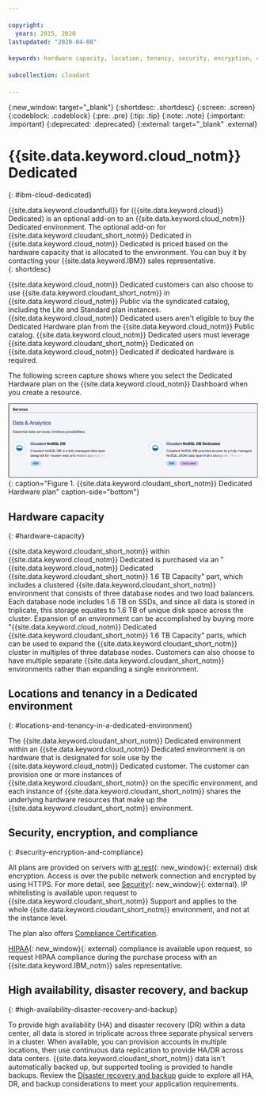 ```yaml
---

copyright:
  years: 2015, 2020
lastupdated: "2020-04-08"

keywords: hardware capacity, location, tenancy, security, encryption, compliance, high availability, disaster recovery, backup

subcollection: cloudant

---
```


{:new_window: target="_blank"}
{:shortdesc: .shortdesc}
{:screen: .screen}
{:codeblock: .codeblock}
{:pre: .pre}
{:tip: .tip}
{:note: .note}
{:important: .important}
{:deprecated: .deprecated}
{:external: target="_blank" .external}

<!-- Acrolinx: 2020-03-16 -->

# {{site.data.keyword.cloud_notm}} Dedicated
{: #ibm-cloud-dedicated}

{{site.data.keyword.cloudantfull}} for ({{site.data.keyword.cloud}} Dedicated) is 
an optional add-on to an {{site.data.keyword.cloud_notm}} Dedicated environment. The optional add-on for 
{{site.data.keyword.cloudant_short_notm}} Dedicated in {{site.data.keyword.cloud_notm}} Dedicated is priced based on the hardware capacity that is 
allocated to the environment. You can buy it by contacting your {{site.data.keyword.IBM}} sales representative.  
{: shortdesc}

{{site.data.keyword.cloud_notm}} Dedicated customers can also choose to use {{site.data.keyword.cloudant_short_notm}} in {{site.data.keyword.cloud_notm}} Public 
via the syndicated catalog, including the Lite and Standard plan instances. {{site.data.keyword.cloud_notm}} Dedicated users aren't eligible to buy the Dedicated Hardware plan from the 
{{site.data.keyword.cloud_notm}} Public catalog. {{site.data.keyword.cloud_notm}} Dedicated users must leverage {{site.data.keyword.cloudant_short_notm}} Dedicated on 
{{site.data.keyword.cloud_notm}} Dedicated if dedicated hardware is required.   

The following screen capture shows where you select the Dedicated Hardware plan on the {{site.data.keyword.cloud_notm}} Dashboard when you create a resource.  

![{{site.data.keyword.cloudant_short_notm}} Dedicated Hardware plan](../images/ibmcloud_catalog.png){: caption="Figure 1. {{site.data.keyword.cloudant_short_notm}} Dedicated Hardware plan" caption-side="bottom"}

## Hardware capacity 
{: #hardware-capacity}

{{site.data.keyword.cloudant_short_notm}} within {{site.data.keyword.cloud_notm}} Dedicated is purchased via an "{{site.data.keyword.cloud_notm}} Dedicated 
{{site.data.keyword.cloudant_short_notm}} 1.6 TB Capacity" part, which includes a clustered {{site.data.keyword.cloudant_short_notm}} environment 
that consists of three database nodes and two load balancers. Each database node 
includes 1.6 TB on SSDs, and since all data is stored in triplicate, this
storage equates to 1.6 TB of unique disk space across the cluster. Expansion of an 
environment can be accomplished by buying more "{{site.data.keyword.cloud_notm}} Dedicated 
{{site.data.keyword.cloudant_short_notm}} 1.6 TB Capacity" parts, which can be used to expand the 
{{site.data.keyword.cloudant_short_notm}} cluster in multiples of three database nodes. Customers can also 
choose to have multiple separate {{site.data.keyword.cloudant_short_notm}} environments rather than 
expanding a single environment.

## Locations and tenancy in a Dedicated environment
{: #locations-and-tenancy-in-a-dedicated-environment}

The {{site.data.keyword.cloudant_short_notm}} Dedicated environment within an {{site.data.keyword.cloud_notm}} Dedicated environment is on hardware 
that is designated for sole use by the {{site.data.keyword.cloud_notm}} Dedicated customer. The customer can provision 
one or more instances of {{site.data.keyword.cloudant_short_notm}} on the specific environment, and each instance of {{site.data.keyword.cloudant_short_notm}} 
shares the underlying hardware resources that make up the {{site.data.keyword.cloudant_short_notm}} environment. 

## Security, encryption, and compliance 
{: #security-encryption-and-compliance}

All plans are provided on servers with [at rest](https://en.wikipedia.org/wiki/Data_at_rest){: new_window}{: external}
disk encryption. Access is over the public network connection and encrypted by 
using HTTPS. For more detail, see [Security](/docs/Cloudant?topic=cloudant-security#security){: new_window}{: external}. 
IP whitelisting is available upon request to {{site.data.keyword.cloudant_short_notm}} Support and applies to 
the whole {{site.data.keyword.cloudant_short_notm}} environment, and not at the instance level.  

The plan also offers [Compliance Certification](/docs/Cloudant?topic=cloudant-compliance#compliance). 

[HIPAA](https://en.wikipedia.org/wiki/Health_Insurance_Portability_and_Accountability_Act){: new_window}{: external} 
compliance is available upon request, so request HIPAA compliance during the purchase process with an {{site.data.keyword.IBM_notm}} sales representative. 

## High availability, disaster recovery, and backup 
{: #high-availability-disaster-recovery-and-backup}

To provide high availability (HA) and disaster recovery (DR) within a data center, all data is stored in triplicate 
across three separate physical servers in a cluster. When available, you can provision accounts in multiple locations, 
then use continuous data replication to provide HA/DR across data centers. {{site.data.keyword.cloudant_short_notm}} data isn't automatically 
backed up, but supported tooling is provided to handle backups. Review the 
[Disaster recovery and backup](/docs/Cloudant?topic=cloudant-disaster-recovery-and-backup#disaster-recovery-and-backup) guide
to explore all HA, DR, and backup considerations to meet your application requirements.

